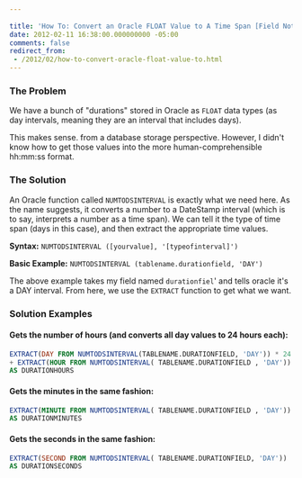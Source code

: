 ```yaml
---
 
title: 'How To: Convert an Oracle FLOAT Value to A Time Span [Field Notes]'
date: 2012-02-11 16:38:00.000000000 -05:00
comments: false
redirect_from: 
 - /2012/02/how-to-convert-oracle-float-value-to.html
---
```

### The Problem

We have a bunch of "durations" stored in Oracle as `FLOAT` data types (as day intervals, meaning they are an interval that includes days).

This makes sense. from a database storage perspective. However, I didn't know how to get those values into the more human-comprehensible hh:mm:ss format.

### The Solution

An Oracle function called `NUMTODSINTERVAL` is exactly what we need here. As the name suggests, it converts a number to a DateStamp interval (which is to say, interprets a number as a time span). We can tell it the type of time span (days in this case), and then extract the appropriate time values.

**Syntax:** `NUMTODSINTERVAL ([yourvalue], '[typeofinterval]')`

**Basic Example:** `NUMTODSINTERVAL (tablename.durationfield, 'DAY')`

The above example takes my field named `durationfiel`' and tells oracle it's a DAY interval. From here, we use the `EXTRACT` function to get what we want.

### Solution Examples

#### Gets the number of hours (and converts all day values to 24 hours each):

```sql
EXTRACT(DAY FROM NUMTODSINTERVAL(TABLENAME.DURATIONFIELD, 'DAY')) * 24
+ EXTRACT(HOUR FROM NUMTODSINTERVAL( TABLENAME.DURATIONFIELD , 'DAY'))
AS DURATIONHOURS
```

#### Gets the minutes in the same fashion:

```sql
EXTRACT(MINUTE FROM NUMTODSINTERVAL( TABLENAME.DURATIONFIELD , 'DAY'))
AS DURATIONMINUTES
```

#### Gets the seconds in the same fashion:

```sql
EXTRACT(SECOND FROM NUMTODSINTERVAL( TABLENAME.DURATIONFIELD, 'DAY'))
AS DURATIONSECONDS
```
